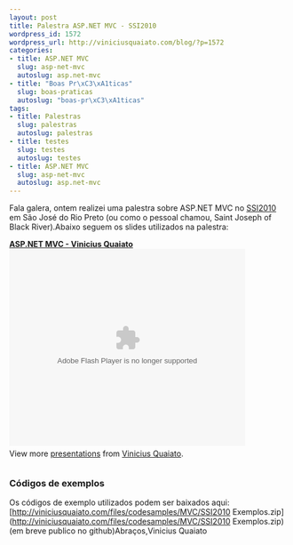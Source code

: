 ```yaml
---
layout: post
title: Palestra ASP.NET MVC - SSI2010
wordpress_id: 1572
wordpress_url: http://viniciusquaiato.com/blog/?p=1572
categories:
- title: ASP.NET MVC
  slug: asp-net-mvc
  autoslug: asp.net-mvc
- title: "Boas Pr\xC3\xA1ticas"
  slug: boas-praticas
  autoslug: "boas-pr\xC3\xA1ticas"
tags:
- title: Palestras
  slug: palestras
  autoslug: palestras
- title: testes
  slug: testes
  autoslug: testes
- title: ASP.NET MVC
  slug: asp-net-mvc
  autoslug: asp.net-mvc
---
```

Fala galera, ontem realizei uma palestra sobre ASP.NET MVC no [SSI2010](http://www.ssiunilago.com.br/ssi2010/) em São José do Rio Preto (ou como o pessoal chamou, Saint Joseph of Black River).Abaixo seguem os slides utilizados na palestra:<div style="width:425px" id="__ss_5121819">**[ASP.NET MVC - Vinicius Quaiato](http://www.slideshare.net/viniciusquaiato/aspnet-mvc-vinicius-quaiato "ASP.NET MVC - Vinicius Quaiato")**<object id="__sse5121819" width="425" height="355"><param name="movie" value="http://static.slidesharecdn.com/swf/ssplayer2.swf?doc=aspnetmvc-100903071023-phpapp02&stripped_title=aspnet-mvc-vinicius-quaiato" /><param name="allowFullScreen" value="true" /><param name="allowScriptAccess" value="always" /><embed name="__sse5121819" src="http://static.slidesharecdn.com/swf/ssplayer2.swf?doc=aspnetmvc-100903071023-phpapp02&stripped_title=aspnet-mvc-vinicius-quaiato" type="application/x-shockwave-flash" allowscriptaccess="always" allowfullscreen="true" width="425" height="355"></embed></object><div style="padding:5px 0 12px">View more [presentations](http://www.slideshare.net/) from [Vinicius Quaiato](http://www.slideshare.net/viniciusquaiato).</div></div>

### Códigos de exemplos
Os códigos de exemplo utilizados podem ser baixados aqui: [http://viniciusquaiato.com/files/codesamples/MVC/SSI2010 Exemplos.zip](http://viniciusquaiato.com/files/codesamples/MVC/SSI2010 Exemplos.zip)(em breve publico no github)Abraços,Vinicius Quaiato
